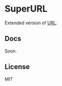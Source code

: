 # SuperURL
Extended version of [URL](https://url.spec.whatwg.org/#constructors).

## Docs
Soon.

## License
MIT
